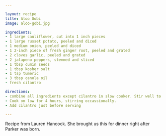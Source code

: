```yaml
---

layout: recipe
title: Aloo Gobi
image: aloo-gobi.jpg

ingredients:
- 1 large cauliflower, cut into 1 inch pieces
- 1 large russet potato, peeled and diced
- 1 medium onion, peeled and diced
- 1 2-inch piece of fresh ginger root, peeled and grated 
- 2 cloves garlic, peeled and grated 
- 2 jalapeno peppers, stemmed and sliced
- 1 tbsp cumin seeds
- 1 tbsp kosher salt
- 1 tsp tumeric
- 3 tbsp canola oil
- fresh cilantro

directions:
- combine all ingredients except cilantro in slow cooker. Stir well to coat everything in the spices.
- Cook on low for 4 hours, stirring occassionally.
- Add cilantro just before serving

---
```

Recipe from Lauren Hancock. She brought us this for dinner right after Parker was born.